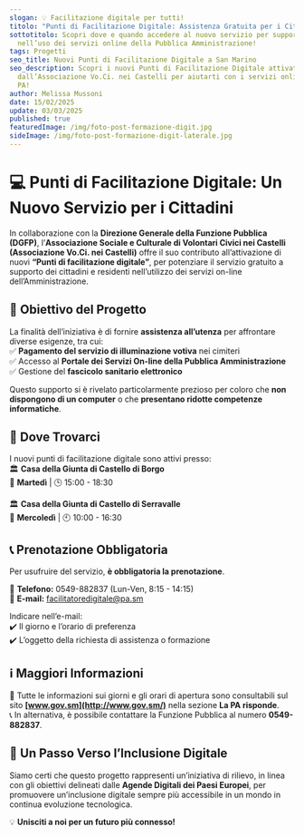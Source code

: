 ```yaml
---
slogan: 💡 Facilitazione digitale per tutti!
titolo: "Punti di Facilitazione Digitale: Assistenza Gratuita per i Cittadini"
sottotitolo: Scopri dove e quando accedere al nuovo servizio per supportarti
  nell’uso dei servizi online della Pubblica Amministrazione!
tags: Progetti
seo_title: Nuovi Punti di Facilitazione Digitale a San Marino
seo_description: Scopri i nuovi Punti di Facilitazione Digitale attivati
  dall’Associazione Vo.Ci. nei Castelli per aiutarti con i servizi online della
  PA!
author: Melissa Mussoni
date: 15/02/2025
update: 03/03/2025
published: true
featuredImage: /img/foto-post-formazione-digit.jpg
sideImage: /img/foto-post-formazione-digit-laterale.jpg
---
```

# 💻 Punti di Facilitazione Digitale: Un Nuovo Servizio per i Cittadini  

In collaborazione con la **Direzione Generale della Funzione Pubblica (DGFP)**, l’**Associazione Sociale e Culturale di Volontari Civici nei Castelli (Associazione Vo.Ci. nei Castelli)** offre il suo contributo all’attivazione di nuovi **“Punti di facilitazione digitale”**, per potenziare il servizio gratuito a supporto dei cittadini e residenti nell’utilizzo dei servizi on-line dell’Amministrazione.  

## 🎯 Obiettivo del Progetto  
La finalità dell’iniziativa è di fornire **assistenza all’utenza** per affrontare diverse esigenze, tra cui:  
✅ **Pagamento del servizio di illuminazione votiva** nei cimiteri  
✅ Accesso al **Portale dei Servizi On-line della Pubblica Amministrazione**  
✅ Gestione del **fascicolo sanitario elettronico**  

Questo supporto si è rivelato particolarmente prezioso per coloro che **non dispongono di un computer** o che **presentano ridotte competenze informatiche**.  

## 📍 Dove Trovarci  
I nuovi punti di facilitazione digitale sono attivi presso:  
🏛 **Casa della Giunta di Castello di Borgo**  
📅 **Martedì** | 🕒 15:00 - 18:30  

🏛 **Casa della Giunta di Castello di Serravalle**  
📅 **Mercoledì** | 🕙 10:00 - 16:30  

## 📞 Prenotazione Obbligatoria  
Per usufruire del servizio, **è obbligatoria la prenotazione**.  

📲 **Telefono:** 0549-882837 (Lun-Ven, 8:15 - 14:15)  
📧 **E-mail:** [facilitatoredigitale@pa.sm](mailto:facilitatoredigitale@pa.sm)  

Indicare nell’e-mail:  
✔️ Il giorno e l’orario di preferenza  
✔️ L’oggetto della richiesta di assistenza o formazione  

## ℹ️ Maggiori Informazioni  
📌 Tutte le informazioni sui giorni e gli orari di apertura sono consultabili sul sito **[www.gov.sm](http://www.gov.sm/)** nella sezione **La PA risponde**.  
📞 In alternativa, è possibile contattare la Funzione Pubblica al numero **0549-882837**.  

## 🚀 Un Passo Verso l’Inclusione Digitale  
Siamo certi che questo progetto rappresenti un’iniziativa di rilievo, in linea con gli obiettivi delineati dalle **Agende Digitali dei Paesi Europei**, per promuovere un’inclusione digitale sempre più accessibile in un mondo in continua evoluzione tecnologica.  

💡 **Unisciti a noi per un futuro più connesso!**
